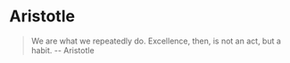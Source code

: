 # Aristotle

> We are what we repeatedly do. Excellence, then, is not an act, but a habit.
-- Aristotle
